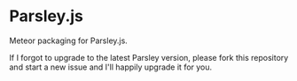 Parsley.js
==========

Meteor packaging for Parsley.js.

If I forgot to upgrade to the latest Parsley version, please fork this repository
and start a new issue and I'll happily upgrade it for you.


